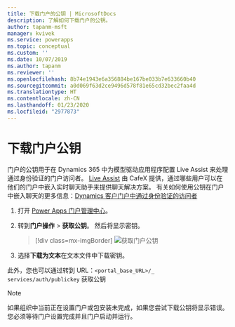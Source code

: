 ```yaml
---
title: 下载门户的公钥 | MicrosoftDocs
description: 了解如何下载门户的公钥。
author: tapanm-msft
manager: kvivek
ms.service: powerapps
ms.topic: conceptual
ms.custom: ''
ms.date: 10/07/2019
ms.author: tapanm
ms.reviewer: ''
ms.openlocfilehash: 8b74e1943e6a356884be167be033b7e633660b40
ms.sourcegitcommit: a0d069f63d2ce9496d578f81e65cd32bec2faa4d
ms.translationtype: HT
ms.contentlocale: zh-CN
ms.lasthandoff: 01/23/2020
ms.locfileid: "2977873"
---
```

# <a name="download-public-key-of-portal"></a>下载门户公钥

门户的公钥用于在 Dynamics 365 中为模型驱动应用程序配置 Live Assist 来处理通过身份验证的门户访问者。 [Live Assist](https://www.cafex.com/en/products/live-assist-dynamics-365/) 由 CafeX 提供，通过哪些用户可以在他们的门户中嵌入实时聊天助手来提供聊天解决方案。 有关如何使用公钥在门户中嵌入聊天的更多信息：[Dynamics 客户门户中通过身份验证的访问者](https://www.liveassistfor365.com/en/support/authenticated-visitors-in-the-dynamics-customer-portal/)

1. 打开 [Power Apps 门户管理中心](admin-overview.md)。

2.  转到**门户操作** > **获取公钥**。 然后将显示密钥。

    > [!div class=mx-imgBorder]
    > ![获取门户公钥](../media/get-public-key.png "获取门户公钥")

3.  选择**下载为文本**在文本文件中下载密钥。

此外，您也可以通过转到 URL：`<portal_base_URL>/_ services/auth/publickey` 获取公钥 

> [!NOTE]
> 如果组织中当前正在设置门户或包安装未完成，如果您尝试下载公钥将显示错误。 您必须等待门户设置完成并且门户启动并运行。
